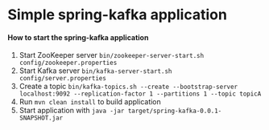 # Simple spring-kafka application

#### How to start the spring-kafka application
1. Start ZooKeeper server ```bin/zookeeper-server-start.sh config/zookeeper.properties```
2. Start Kafka server ```bin/kafka-server-start.sh config/server.properties```
3. Create a topic ```bin/kafka-topics.sh --create --bootstrap-server localhost:9092 --replication-factor 1 --partitions 1 --topic topicA```
4. Run ```mvn clean install``` to build application
5. Start application with ```java -jar target/spring-kafka-0.0.1-SNAPSHOT.jar```

